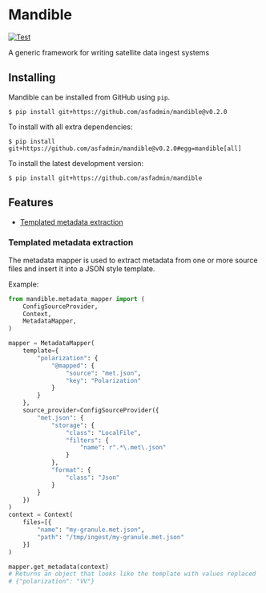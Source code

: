 # Mandible
[![Test](https://github.com/asfadmin/mandible/actions/workflows/test.yml/badge.svg)](https://github.com/asfadmin/mandible/actions/workflows/test.yml)

A generic framework for writing satellite data ingest systems

## Installing
Mandible can be installed from GitHub using `pip`.
```
$ pip install git+https://github.com/asfadmin/mandible@v0.2.0
```

To install with all extra dependencies:
```
$ pip install git+https://github.com/asfadmin/mandible@v0.2.0#egg=mandible[all]
```

To install the latest development version:
```
$ pip install git+https://github.com/asfadmin/mandible
```

## Features
- [Templated metadata extraction](#templated-metadata-extraction)

### Templated metadata extraction
The metadata mapper is used to extract metadata from one or more source files
and insert it into a JSON style template.

Example:
```python
from mandible.metadata_mapper import (
    ConfigSourceProvider,
    Context,
    MetadataMapper,
)

mapper = MetadataMapper(
    template={
        "polarization": {
            "@mapped": {
                "source": "met.json",
                "key": "Polarization"
            }
        }
    },
    source_provider=ConfigSourceProvider({
        "met.json": {
            "storage": {
                "class": "LocalFile",
                "filters": {
                    "name": r".*\.met\.json"
                }
            },
            "format": {
                "class": "Json"
            }
        }
    })
)
context = Context(
    files=[{
        "name": "my-granule.met.json",
        "path": "/tmp/ingest/my-granule.met.json"
    }]
)

mapper.get_metadata(context)
# Returns an object that looks like the template with values replaced
# {"polarization": "VV"}
```
